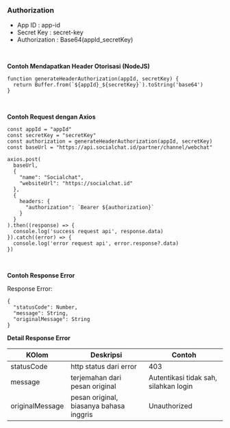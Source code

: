 ### Authorization

- App ID : app-id
- Secret Key : secret-key
- Authorization : Base64(appId_secretKey)

<br>

**Contoh Mendapatkan Header Otorisasi (NodeJS)**

```
function generateHeaderAuthorization(appId, secretKey) {
  return Buffer.from(`${appId}_${secretKey}`).toString('base64')
}
```

<br>

**Contoh Request dengan Axios**

```
const appId = "appId"
const secretKey = "secretKey"
const authorization = generateHeaderAuthorization(appId, secretKey)
const baseUrl = "https://api.socialchat.id/partner/channel/webchat"

axios.post(
  baseUrl,
  {
    "name": "Socialchat",
    "websiteUrl": "https://socialchat.id"
  },
  {
    headers: {
      "authorization": `Bearer ${authorization}`
    }
  }
).then((response) => {
  console.log('success request api', response.data)
}).catch((error) => {
  console.log('error request api', error.response?.data)
})

```

<br>

**Contoh Response Error**

Response Error:

```
{
  "statusCode": Number,
  "message": String,
  "originalMessage": String
}
```

**Detail Response Error**

| KOlom           | Deskripsi                               | Contoh                                |
| --------------- | --------------------------------------- | ------------------------------------- |
| statusCode      | http status dari error                  | 403                                   |
| message         | terjemahan dari pesan original          | Autentikasi tidak sah, silahkan login |
| originalMessage | pesan original, biasanya bahasa inggris | Unauthorized                          |

